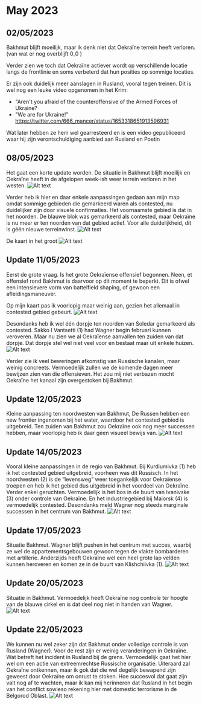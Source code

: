# May 2023

## 02/05/2023

Bakhmut blijft moeilijk, maar ik denk niet dat Oekraïne terrein heeft verloren. (van wat er nog overblijft 0_0 )

Verder zien we toch dat Oekraïne actiever wordt op verschillende locatie langs de frontlinie en soms verbeterd dat hun posities op sommige locaties.

Er zijn ook duidelijk meer aanslagen in Rusland, vooral tegen treinen.
Dit is wel nog een leuke video opgenomen in het Krim:

- "Aren't you afraid of the counteroffensive of the Armed Forces of Ukraine?
- "We are for Ukraine!"
<https://twitter.com/666_mancer/status/1653318651913596931>

Wat later hebben ze hem wel gearresteerd en is een video gepubliceerd waar hij zijn verontschuldiging aanbied aan Rusland en Poetin

## 08/05/2023

Het gaat een korte update worden. De situatie in Bakhmut blijft moeilijk en Oekraïne heeft in de afgelopen week-ish weer terrein verloren in het westen.
![Alt text](2023-05-Media/20230508a.png)

Verder heb ik hier en daar enkele aanpassingen gedaan aan mijn map omdat sommige gebieden die gemarkeerd waren als contested, nu duidelijker zijn door visuele confirmaties. Het voornaamste gebied is dat in het noorden. De blauwe blok was gemarkeerd als contested, maar Oekraïne is nu meer er ten noorden van dat gebied actief. Voor alle duidelijkheid, dit is géén nieuwe terreinwinst.
![Alt text](2023-05-Media/20230508b.png)

De kaart in het groot
![Alt text](2023-05-Media/20230508c.png)

## Update 11/05/2023

Eerst de grote vraag. Is het grote Oekraïense offensief begonnen. Neen, et offensief rond Bakhmut is daarvoor op dit moment te beperkt. Dit is ofwel een intensievere vorm van battelfield shaping, of gewoon een afleidingsmaneuver.

Op mijn kaart pas ik voorlopig maar weinig aan, gezien het allemaal in contested gebied gebeurt.
![Alt text](2023-05-Media/20230511a.png)

Desondanks heb ik wel één dorpje ten noorden van Soledar gemarkeerd als contested. Sakko I Vantsetti (1) had Wagner begin februari kunnen veroveren. Maar nu zien we al Oekraïense aanvallen ten zuiden van dat dorpje. Dat dorpje stel wel niet veel voor en bestaat maar uit enkele huizen.
![Alt text](2023-05-Media/20230511b.png)

Verder zie ik veel beweringen afkomstig van Russische kanalen, maar weinig concreets. Vermoedelijk zullen we de komende dagen meer bewijzen zien van die offensieven. Het zou mij niet verbazen mocht Oekraïne het kanaal zijn overgestoken bij Bakhmut.  

## Update 12/05/2023

Kleine aanpassing ten noordwesten van Bakhmut, De Russen hebben een new frontier ingenomen bij het water, waardoor het contested gebied is uitgebreid. Ten zuiden van Bakhmut zou Oekraïne ook nog meer successen hebben, maar voorlopig heb ik daar geen visueel bewijs van.
![Alt text](2023-05-Media/20230512a.png)

## Update 14/05/2023

Vooral kleine aanpassingen in de regio van Bakhmut. Bij Kurdiumivka (1) heb ik het contested gebied uitgebreid, voorheen was dit Russisch. In het noordwesten (2) is de “levensweg” weer toegankelijk voor Oekraïense troepen en heb ik het gebied dus uitgebreid in het voordeel van Oekraïne. Verder enkel geruchten. Vermoedelijk is het bos in de buurt van Ivanivske (3) onder controle van Oekraïne. En het industriegebied bij Maiorsk (4) is vermoedelijk contested. Desondanks meld Wagner nog steeds marginale successen in het centrum van Bakhmut.
![Alt text](2023-05-Media/20230514a.png)

## Update 17/05/2023

Situatie Bakhmut. Wagner blijft pushen in het centrum met succes, waarbij ze wel de appartementsgebouwen gewoon tegen de vlakte bombarderen met artillerie. Anderzijds heeft Oekraïne wel een heel grote lap velden kunnen heroveren en komen ze in de buurt van Klishchiivka (1).
![Alt text](2023-05-Media/20230517a.png)

## Update 20/05/2023

Situatie in Bakhmut. Vermoedelijk heeft Oekraïne nog controle ter hoogte van de blauwe cirkel en is dat deel nog niet in handen van Wagner.
![Alt text](2023-01-Media/20230520a.png)

## Update 22/05/2023

We kunnen nu wel zeker zijn dat Bakhmut onder volledige controle is van Rusland (Wagner). Voor de rest zijn er weinig veranderingen in Oekraïne. Wat betreft het incident in Rusland bij de grens. Vermoedelijk gaat het hier wel om een actie van extreemrechtse Russische organisatie. Uiteraard zal Oekraïne ontkennen, maar ik gok dat die wel degelijk bewapend zijn geweest door Oekraïne om onrust te stoken. Hoe succesvol dat gaat zijn valt nog af te wachten, maar ik kan mij herinneren dat Rusland in het begin van het conflict sowieso rekening hier met domestic terrorisme in de Belgorod Oblast.
![Alt text](2023-01-Media/20230522a.png)
